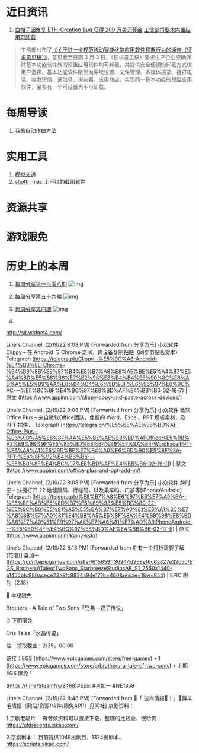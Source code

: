# 近日资讯

1. [白帽子因修复 ETH-Creation Bug 获得 200 万美元奖金](https://cryptoadventure.com/white-hat-hacker-awarded-2-million-for-fixing-eth-creation-bug/)
[工信部将要求内置应用可卸载](https://www.miit.gov.cn/gzcy/yjzj/art/2022/art_e50ed15ce3a84adc849f5a8563d0a24f.html)

> 工信部公布了[《关于进一步规范移动智能终端应用软件预置行为的通告（征求意见稿）》](https://www.miit.gov.cn/cms_files/filemanager/1226211233/attach/202112/707e36b243fd4c3f905184413c453f70.doc)，意见截至日期 3 月 3 日。《征求意见稿》要求生产企业应确保除基本功能软件外的预置应用软件均可卸载，并提供安全便捷的卸载方式供用户选择。基本功能软件限制为系统设置、文件管理、多媒体摄录、接打电话、收发短信、通信录、浏览器、应用商店，实现同一基本功能的预置应用软件，至多有一个可设置为不可卸载。
# 每周导读

1. [我的自动作曲方法](https://flujoo.github.io/en/my-approach-to-automatic-musical-composition/)

# 实用工具

1. [模拟交通](https://traffic-simulation.de/ring.html)
2. [shottr](): mac 上不错的截图软件

# 资源共享

# 游戏限免

# 历史上的本周

1. [每周分享第一百零八期](https://mp.weixin.qq.com/s/Y4AynX452qse1ZVDKXv4aQ)
![img](https://mmbiz.qpic.cn/sz_mmbiz_jpg/pDARXZuibAKRomR9T3XnCw85zqSmJ1ia2EPZggZLMjaTAa5sge4uhPpAKOxmlfkyIvwpdjqfHF94TpO7naKHa3mw/640?wx_fmt=jpeg&tp=webp&wxfrom=5&wx_lazy=1&wx_co=1)
2. [每周分享第五十六期](https://mp.weixin.qq.com/s/nKvq_O6idyWZJIp4T3O2Qw)
![img](https://mmbiz.qpic.cn/sz_mmbiz_jpg/pDARXZuibAKQ8Zic7x308oU9h6BUia23hB18R1LrOHTc62CcjuFQZXmjkdjTicW1yISZIhKhbD50RicqicibLxPIa6ic8Q/640?wx_fmt=jpeg&tp=webp&wxfrom=5&wx_lazy=1&wx_co=1)
3. [每周分享第四期](https://mp.weixin.qq.com/s/w23WSwq13DsuNLaZrHDqrA)
![img](https://mmbiz.qpic.cn/mmbiz_jpg/pDARXZuibAKRGOPdl3bbG0YwAmahibIqKic0ibaT7ibgib4r6ckU0uStQ3sq0N2uOcKkLRIj0EKGQJ0syF9B2znU6Mfg/640?wx_fmt=jpeg&tp=webp&wxfrom=5&wx_lazy=1&wx_co=1)



2. 


http://sit.widget4.com/

Line's Channel, [2/19/22 8:08 PM]
[Forwarded from 分享为乐]
小众软件 
Clippy – 在 Android 与 Chrome 之间，跨设备复制粘贴（同步剪贴板文本） Telegraph (https://telegra.ph/Clippy--%E5%9C%A8-Android-%E4%B8%8E-Chrome-%E4%B9%8B%E9%97%B4%E8%B7%A8%E8%AE%BE%E5%A4%87%E5%A4%8D%E5%88%B6%E7%B2%98%E8%B4%B4%E5%90%8C%E6%AD%A5%E5%89%AA%E8%B4%B4%E6%9D%BF%E6%96%87%E6%9C%AC---%E5%B0%8F%E4%BC%97%E8%BD%AF%E4%BB%B6-02-18-7) | 原文 (https://www.appinn.com/clippy-copy-and-paste-across-devices/)

Line's Channel, [2/19/22 8:08 PM]
[Forwarded from 分享为乐]
小众软件 
微软 Office Plus – 来自微软Office团队，免费的 Word、Excel、PPT 模板素材，及 PPT 插件， Telegraph (https://telegra.ph/%E5%BE%AE%E8%BD%AF-Office-Plus--%E6%9D%A5%E8%87%AA%E5%BE%AE%E8%BD%AFOffice%E5%9B%A2%E9%98%9F%E5%85%8D%E8%B4%B9%E7%9A%84-WordExcelPPT-%E6%A8%A1%E6%9D%BF%E7%B4%A0%E6%9D%90%E5%8F%8A-PPT-%E6%8F%92%E4%BB%B6---%E5%B0%8F%E4%BC%97%E8%BD%AF%E4%BB%B6-02-19-11) | 原文 (https://www.appinn.com/office-plus-and-ppt-add-in/)

Line's Channel, [2/19/22 8:08 PM]
[Forwarded from 分享为乐]
小众软件 
跨时空 – 快捷打开 22 地健康码、行程码，以及乘车码、门禁等[iPhone/Android] Telegraph (https://telegra.ph/%E8%B7%A8%E6%97%B6%E7%A9%BA--%E5%BF%AB%E6%8D%B7%E6%89%93%E5%BC%80-22-%E5%9C%B0%E5%81%A5%E5%BA%B7%E7%A0%81%E8%A1%8C%E7%A8%8B%E7%A0%81%E4%BB%A5%E5%8F%8A%E4%B9%98%E8%BD%A6%E7%A0%81%E9%97%A8%E7%A6%81%E7%AD%89iPhoneAndroid---%E5%B0%8F%E4%BC%97%E8%BD%AF%E4%BB%B6-02-17-8) | 原文 (https://www.appinn.com/kainy-ksk/)

Line's Channel, [2/19/22 8:13 PM]
[Forwarded from 你有一个打折需要了解 (花灌)]
喜加一 (https://cdn1.epicgames.com/offer/615659ff36244d258ef6c6a827e32c5d/EGS_BrothersATaleofTwoSons_StarbreezeStudiosAB_S1_2560x1440-a1455bfc980acece23a9fc9824a94e17?h=480&resize=1&w=854) | EPIC 限免（2.18）

🔔 本期限免

Brothers - A Tale of Two Sons「兄弟 - 双子传说」

⏱ 下期限免

Cris Tales「水晶传说」

注：领取截止！2/25，00:00

链接：EGS (https://www.epicgames.com/store/free-games) • 1 (https://www.epicgames.com/store/p/brothers-a-tale-of-two-sons) • 上期 EGS 限免 ᵀ

 (https://t.me/SteamNy/2468)#Epic     #喜加一     #NE1958

Line's Channel, [2/19/22 9:46 PM]
[Forwarded from 🎏「 彼岸情报🔎！」🎏薅羊毛情报（网站/资源/软件/限免APP）见闻社]
京剧资料：

1.京剧老唱片：
有音频资料可以直接下载，整理的比较全，很珍贵！
https://oldrecords.xikao.com/

2.京剧剧本：
目前提供1049出剧目，1324出剧本。    
https://scripts.xikao.com/